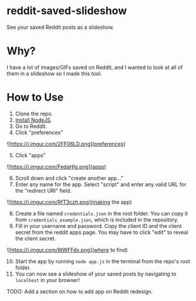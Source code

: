 # reddit-saved-slideshow
See your saved Reddit posts as a slideshow.

# Why?
I have a lot of images/GIFs saved on Reddit, and I wanted to look at all of them in a slideshow so I made this tool.

# How to Use

1. Clone the repo.
2. [Install NodeJS](https://nodejs.org/en/download/).
3. Go to Reddit.
4. Click "preferences"

![https://i.imgur.com/2FF06LD.png](preferences)

5. Click "apps"

![https://i.imgur.com/FedaHlg.png](apps)

6. Scroll down and click "create another app..."
7. Enter any name for the app. Select "script" and enter any valid URL for the "redirect URI" field.

![https://i.imgur.com/RfT3czh.png](making the app)

8. Create a file named `credentials.json` in the root folder. You can copy it from `credentials_example.json`, which is included in the repository.
9. Fill in your username and password. Copy the client ID and the client secret from the reddit apps page. You may have to click "edit" to reveal the client secret.

![https://i.imgur.com/8tWFFdx.png](where to find)

10. Start the app by running `node app.js` in the terminal from the repo's root folder.
11. You can now see a slideshow of your saved posts by navigating to `localhost` in your browser!

TODO: Add a section on how to add app on Reddit redesign.
